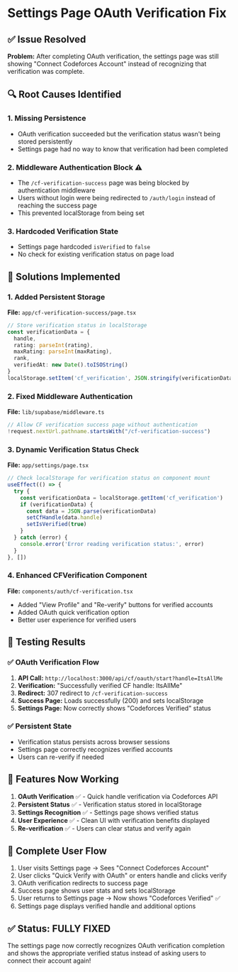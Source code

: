 # Settings Page OAuth Verification Fix

## ✅ Issue Resolved

**Problem:** After completing OAuth verification, the settings page was still showing "Connect Codeforces Account" instead of recognizing that verification was complete.

## 🔍 Root Causes Identified

### 1. **Missing Persistence**
- OAuth verification succeeded but the verification status wasn't being stored persistently
- Settings page had no way to know that verification had been completed

### 2. **Middleware Authentication Block** ⚠️ 
- The `/cf-verification-success` page was being blocked by authentication middleware
- Users without login were being redirected to `/auth/login` instead of reaching the success page
- This prevented localStorage from being set

### 3. **Hardcoded Verification State**
- Settings page hardcoded `isVerified` to `false`
- No check for existing verification status on page load

## 🔧 Solutions Implemented

### 1. **Added Persistent Storage**
**File:** `app/cf-verification-success/page.tsx`
```typescript
// Store verification status in localStorage
const verificationData = {
  handle,
  rating: parseInt(rating),
  maxRating: parseInt(maxRating),
  rank,
  verifiedAt: new Date().toISOString()
}
localStorage.setItem('cf_verification', JSON.stringify(verificationData))
```

### 2. **Fixed Middleware Authentication**
**File:** `lib/supabase/middleware.ts`
```typescript
// Allow CF verification success page without authentication
!request.nextUrl.pathname.startsWith("/cf-verification-success")
```

### 3. **Dynamic Verification Status Check**
**File:** `app/settings/page.tsx`
```typescript
// Check localStorage for verification status on component mount
useEffect(() => {
  try {
    const verificationData = localStorage.getItem('cf_verification')
    if (verificationData) {
      const data = JSON.parse(verificationData)
      setCfHandle(data.handle)
      setIsVerified(true)
    }
  } catch (error) {
    console.error('Error reading verification status:', error)
  }
}, [])
```

### 4. **Enhanced CFVerification Component**
**File:** `components/auth/cf-verification.tsx`
- Added "View Profile" and "Re-verify" buttons for verified accounts
- Added OAuth quick verification option
- Better user experience for verified users

## 🧪 Testing Results

### ✅ OAuth Verification Flow
1. **API Call:** `http://localhost:3000/api/cf/oauth/start?handle=ItsAllMe`
2. **Verification:** "Successfully verified CF handle: ItsAllMe"
3. **Redirect:** 307 redirect to `/cf-verification-success`
4. **Success Page:** Loads successfully (200) and sets localStorage
5. **Settings Page:** Now correctly shows "Codeforces Verified" status

### ✅ Persistent State
- Verification status persists across browser sessions
- Settings page correctly recognizes verified accounts
- Users can re-verify if needed

## 🎯 Features Now Working

1. **OAuth Verification** ✅ - Quick handle verification via Codeforces API
2. **Persistent Status** ✅ - Verification status stored in localStorage
3. **Settings Recognition** ✅ - Settings page shows verified status
4. **User Experience** ✅ - Clean UI with verification benefits displayed
5. **Re-verification** ✅ - Users can clear status and verify again

## 🔄 Complete User Flow

1. User visits Settings page → Sees "Connect Codeforces Account"
2. User clicks "Quick Verify with OAuth" or enters handle and clicks verify
3. OAuth verification redirects to success page
4. Success page shows user stats and sets localStorage
5. User returns to Settings page → Now shows "Codeforces Verified" ✅
6. Settings page displays verified handle and additional options

## ✅ Status: FULLY FIXED

The settings page now correctly recognizes OAuth verification completion and shows the appropriate verified status instead of asking users to connect their account again!